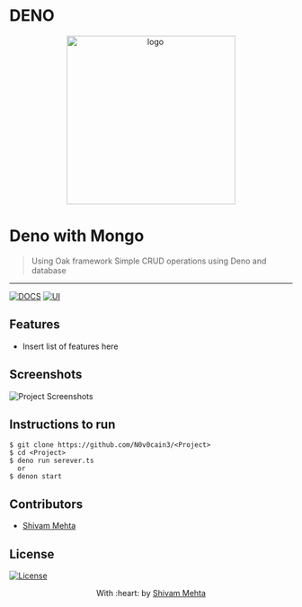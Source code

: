 # DENO

<p align="center"><img src="https://denolib.github.io/high-res-deno-logo/deno_hr_circle.png" alt="logo" width="300"/></a>
</p>

# Deno with Mongo 

> Using Oak framework
> Simple CRUD operations using Deno and database

---
[![DOCS](https://img.shields.io/badge/Documentation-see%20docs-green?style=flat-square&logo=appveyor)](INSERT_LINK_FOR_DOCS_HERE)
  [![UI ](https://img.shields.io/badge/User%20Interface-Link%20to%20UI-orange?style=flat-square&logo=appveyor)](INSERT_UI_LINK_HERE)




## Features
- Insert list of features here




## Screenshots
<img src="https://github.com/akshatvg/common-entry-test/raw/master/static/img/header.png" alt="Project Screenshots">

## Instructions to run

```
$ git clone https://github.com/N0v0cain3/<Project>
$ cd <Project>
$ deno run serever.ts
  or
$ denon start
```

## Contributors
- <a href="https://github.com/N0v0cain3">Shivam Mehta</a>


## License

[![License](http://img.shields.io/:license-mit-blue.svg?style=flat-square)](http://badges.mit-license.org)

<p align="center">
	With :heart: by <a href="http://www.github.com/N0v0cain3" target="_blank">Shivam Mehta</a>
</p>
